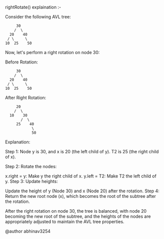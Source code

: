 rightRotate() explaination :- 

Consider the following AVL tree:
```
     30
    /  \
  20    40
 / \     \
10  25    50

```


Now, let's perform a right rotation on node 30:

Before Rotation:
```
     30
    /  \
  20    40
 / \     \
10  25    50
```

After Right Rotation:
```
     20
    /  \
  10    30
       /  \
     25    40
            \
            50

```
Explanation:

Step 1: Node y is 30, and x is 20 (the left child of y). T2 is 25 (the right child of x).

Step 2: Rotate the nodes:

x.right = y: Make y the right child of x.
y.left = T2: Make T2 the left child of y.
Step 3: Update heights:

Update the height of y (Node 30) and x (Node 20) after the rotation.
Step 4: Return the new root node (x), which becomes the root of the subtree after the rotation.


After the right rotation on node 30, the tree is balanced, with node 20 becoming the new root of the subtree, and the heights of the nodes are appropriately adjusted to maintain the AVL tree properties.





@author abhinav3254
